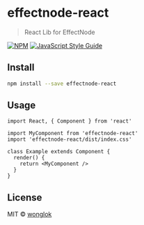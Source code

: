 # effectnode-react

> React Lib for EffectNode

[![NPM](https://img.shields.io/npm/v/effectnode-react.svg)](https://www.npmjs.com/package/effectnode-react) [![JavaScript Style Guide](https://img.shields.io/badge/code_style-standard-brightgreen.svg)](https://standardjs.com)

## Install

```bash
npm install --save effectnode-react
```

## Usage

```tsx
import React, { Component } from 'react'

import MyComponent from 'effectnode-react'
import 'effectnode-react/dist/index.css'

class Example extends Component {
  render() {
    return <MyComponent />
  }
}
```

## License

MIT © [wonglok](https://github.com/wonglok)
